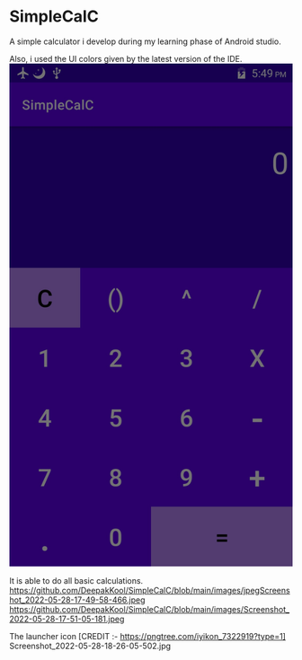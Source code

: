# SimpleCalC
 A simple calculator i develop during my learning phase of Android studio.
 
 Also, i used the UI colors given by the latest version of the IDE.
![](images/Screenshot_2022-05-28-17-49-47-681.jpeg)

It is able to do all basic calculations.
https://github.com/DeepakKool/SimpleCalC/blob/main/images/jpegScreenshot_2022-05-28-17-49-58-466.jpeg
https://github.com/DeepakKool/SimpleCalC/blob/main/images/Screenshot_2022-05-28-17-51-05-181.jpeg

The launcher icon [CREDIT :- https://pngtree.com/iyikon_7322919?type=1]
Screenshot_2022-05-28-18-26-05-502.jpg
